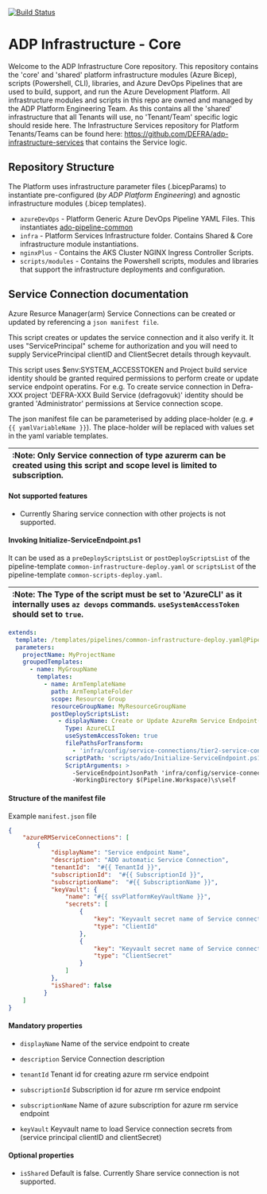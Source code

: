 [![Build Status](https://dev.azure.com/defragovuk/DEFRA-FFC/_apis/build/status%2FADP%2FCore%2Fplatform-adp-core?repoName=DEFRA%2Fadp-infrastructure-core&branchName=main)](https://dev.azure.com/defragovuk/DEFRA-FFC/_build?definitionId=4407&_a=summary)

# ADP Infrastructure - Core

Welcome to the ADP Infrastructure Core repository. This repository contains the 'core' and 'shared' platform infrastructure modules (Azure Bicep), scripts (Powershell, CLI), libraries, and Azure DevOps Pipelines that are used to build, support, and run the Azure Development Platform. All infrastructure modules and scripts in this repo are owned and managed by the ADP Platform Engineering Team. As this contains all the 'shared' infrastructure that all Tenants will use, no 'Tenant/Team' specific logic should reside here. The Infrastructure Services repository for Platform Tenants/Teams can be found here: https://github.com/DEFRA/adp-infrastructure-services that contains the Service logic.

## Repository Structure

The Platform uses infrastructure parameter files (.bicepParams) to instantiate pre-configured (_by ADP Platform Engineering_) and agnostic infrastructure modules (.bicep templates). 

* `azureDevOps` - Platform Generic Azure DevOps Pipeline YAML Files. This instantiates [ado-pipeline-common](https://github.com/DEFRA/ado-pipeline-common)
* `infra` - Platform Services Infrastructure folder. Contains Shared & Core infrastructure module instantiations.
* `nginxPlus` - Contains the AKS Cluster NGINX Ingress Controller Scripts.
* `scripts/modules` - Contains the Powershell scripts, modules and libraries that support the infrastructure deployments and configuration. 

## Service Connection documentation

Azure Resurce Manager(arm) Service Connections can be created or updated by referencing a `json manifest file`.

This script creates or updates the service connection and it also verify it. It uses "ServicePrincipal" scheme for authorization and you will need to supply ServicePrincipal clientID and ClientSecret details through keyvault.

This script uses $env:SYSTEM_ACCESSTOKEN and Project build service identity should be granted required permissions to perform create or update service endpoint operatins. For e.g. To create service connection in Defra-XXX project 'DEFRA-XXX Build Service (defragovuk)' identity should be granted 'Administrator' permissions at Service connection scope.

The json manifest file can be parameterised by adding place-holder (e.g. `#{{ yamlVariableName }}`). The place-holder will be replaced with values set in the yaml variable templates.


| :Note: Only Service connection of type azurerm can be created using this script and scope level is limited to subscription.   |
|:----------|


#### **Not supported features**

  * Currently Sharing service connection with other projects is not supported. 


#### **Invoking Initialize-ServiceEndpoint.ps1**

It can be used as a `preDeployScriptsList` or `postDeployScriptsList` of the pipeline-template `common-infrastructure-deploy.yaml` or `scriptsList` of the pipeline-template `common-scripts-deploy.yaml`. 

| :Note: The Type of the script must be set to 'AzureCLI' as it internally uses `az devops` commands. `useSystemAccessToken` should set to `true`.|
|:----------|

```yaml
extends:
  template: /templates/pipelines/common-infrastructure-deploy.yaml@PipelineCommon
  parameters:
    projectName: MyProjectName  
    groupedTemplates:
      - name: MyGroupName
        templates:
          - name: ArmTemplateName
            path: ArmTemplateFolder
            scope: Resource Group
            resourceGroupName: MyResourceGroupName
            postDeployScriptsList:
              - displayName: Create or Update AzureRm Service Endpoint(Service Connection)
                Type: AzureCLI
                useSystemAccessToken: true
                filePathsForTransform:
                  - 'infra/config/service-connections/tier2-service-connection.json'
                scriptPath: 'scripts/ado/Initialize-ServiceEndpoint.ps1'
                ScriptArguments: >
                  -ServiceEndpointJsonPath 'infra/config/service-connections/tier2-service-connection.json'
                  -WorkingDirectory $(Pipeline.Workspace)\s\self      
```

#### **Structure of the manifest file**
Example `manifest.json` file
```json
{
    "azureRMServiceConnections": [
        {
            "displayName": "Service endpoint Name",
            "description": "ADO automatic Service Connection",
            "tenantId":  "#{{ TenantId }}",
            "subscriptionId":  "#{{ SubscriptionId }}",
            "subscriptionName":  "#{{ SubscriptionName }}",
            "keyVault": {
                "name": "#{{ ssvPlatformKeyVaultName }}",
                "secrets": [
                    {
                        "key": "Keyvault secret name of Service connection's service principal clientID",
                        "type": "ClientId"
                    },
                    {
                        "key": "Keyvault secret name of Service connection's service principal clientSecret",
                        "type": "ClientSecret"
                    }
                ]
            },
            "isShared": false
          }        
    ]
}


```

#### Mandatory properties
* `displayName` Name of the service endpoint to create

* `description` Service Connection description

* `tenantId` Tenant id for creating azure rm service endpoint

* `subscriptionId` Subscription id for azure rm service endpoint

* `subscriptionName` Name of azure subscription for azure rm service endpoint

* `keyVault` Keyvault name to load Service connection secrets from (service principal clientID and clientSecret)


#### Optional properties
* `isShared` Default is false. Currently Share service connection is not supported. 
